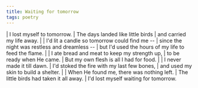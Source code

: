 ```yaml
---
title: Waiting for tomorrow
tags: poetry
---
```


| I lost myself to tomorrow.
| The days landed like little birds
| and carried my life away.
|
| I'd lit a candle so tomorrow could find me --
| since the night was restless and dreamless --
| but I'd used the hours of my life to feed the flame.
|
| I ate bread and meat to keep my strength up,
| to be ready when He came.
| But my own flesh is all I had for food.
|
| I never made it till dawn.
| I'd stoked the fire with my last few bones,
| and used my skin to build a shelter.
|
| When He found me, there was nothing left.
| The little birds had taken it all away.
| I'd lost myself waiting for tomorrow.
